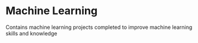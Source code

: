 # Machine Learning
Contains machine learning projects completed to improve machine learning skills and knowledge
